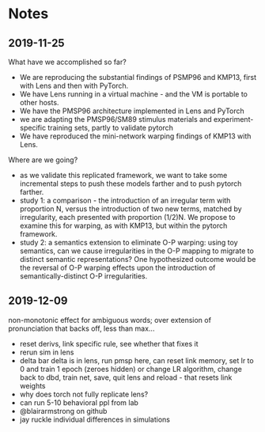 # Notes

## 2019-11-25

What have we accomplished so far?

- We are reproducing the substantial findings of PSMP96 and KMP13, first with Lens and then with PyTorch.
- We have Lens running in a virtual machine - and the VM is portable to other hosts.
- We have the PMSP96 architecture implemented in Lens and PyTorch
- we are adapting the PMSP96/SM89 stimulus materials and experiment-specific training sets, partly to validate pytorch
- We have reproduced the mini-network warping findings of KMP13 with Lens.

Where are we going?

- as we validate this replicated framework, we want to take some incremental steps to push these models farther and to push pytorch farther.
- study 1: a comparison - the introduction of an irregular term with proportion N, versus the introduction of two new terms, matched by irregularity, each presented with proportion (1/2)N.  We propose to examine this for warping, as with KMP13, but within the pytorch framework.
- study 2: a semantics extension to eliminate O-P warping: using toy semantics, can we cause irregularities in the O-P mapping to migrate to distinct semantic representations?  One hypothesized outcome would be the reversal of O-P warping effects upon the introduction of semantically-distinct O-P irregularities.

## 2019-12-09

non-monotonic effect for ambiguous words; over extension of pronunciation that backs off, less than max...

- reset derivs, link specific rule, see whether that fixes it
- rerun sim in lens
- delta bar delta is in lens, run pmsp here, can reset link memory, set lr to 0 and train 1 epoch (zeroes hidden) or change LR algorithm, change back to dbd, train net, save, quit lens and reload - that resets link weights
- why does torch not fully replicate lens?
- can run 5-10 behavioral ppl from lab
- @blairarmstrong on github
- jay ruckle individual differences in simulations
